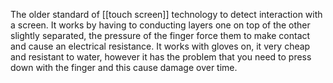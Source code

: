 The older standard of [[touch screen]] technology to detect interaction with a screen. It works by having to conducting layers one on top of the other slightly separated, the pressure of the finger force them to make contact and cause an electrical resistance.
It works with gloves on, it very cheap and resistant to water, however it has the problem that you need to press down with the finger and this cause damage over time.